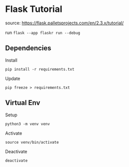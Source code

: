 # Flask Tutorial

source: https://flask.palletsprojects.com/en/2.3.x/tutorial/

run `flask --app flaskr run --debug`

## Dependencies

Install

```shell
pip install -r requirements.txt
```

Update

```shell
pip freeze > requirements.txt
```

## Virtual Env

Setup

```shell
python3 -m venv venv
```

Activate

```shell
source venv/bin/activate
```

Deactivate

```shell
deactivate
```
